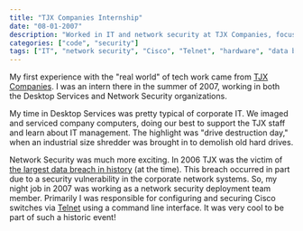 ```yaml
---
title: "TJX Companies Internship"
date: "08-01-2007"
description: "Worked in IT and network security at TJX Companies, focusing on hardware and switch configuration."
categories: ["code", "security"]
tags: ["IT", "network security", "Cisco", "Telnet", "hardware", "data breach"]
---
```


My first experience with the "real world" of tech work came from [TJX Companies](https://www.tjx.com/). I was an intern there in the summer of 2007, working in both the Desktop Services and Network Security organizations.

My time in Desktop Services was pretty typical of corporate IT. We imaged and serviced company computers, doing our best to support the TJX staff and learn about IT management. The highlight was "drive destruction day," when an industrial size shredder was brought in to demolish old hard drives.

Network Security was much more exciting. In 2006 TJX was the victim of [the largest data breach in history](https://www.computerworld.com/article/2544306/tjx-data-breach--at-45-6m-card-numbers--it-s-the-biggest-ever.html) (at the time). This breach occurred in part due to a security vulnerability in the corporate network systems. So, my night job in 2007 was working as a network security deployment team member. Primarily I was responsible for configuring and securing Cisco switches via [Telnet](https://en.wikipedia.org/wiki/Telnet) using a command line interface. It was very cool to be part of such a historic event!